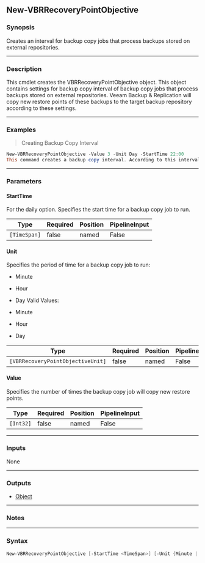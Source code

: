 New-VBRRecoveryPointObjective
-----------------------------

### Synopsis
Creates an interval for backup copy jobs that process backups stored on external repositories.

---

### Description

This cmdlet creates the VBRRecoveryPointObjective object. This object contains settings for backup copy interval of backup copy jobs that process backups stored on external repositories.
Veeam Backup & Replication will copy new restore points of these backups to the target backup repository according to these settings.

---

### Examples
> Creating Backup Copy Interval

```PowerShell
New-VBRRecoveryPointObjective -Value 3 -Unit Day -StartTime 22:00
This command creates a backup copy interval. According to this interval the backup copy job will start at 22:00 PM and will run every three days.
```

---

### Parameters
#### **StartTime**
For the daily option.
Specifies the start time for a backup copy job to run.

|Type        |Required|Position|PipelineInput|
|------------|--------|--------|-------------|
|`[TimeSpan]`|false   |named   |False        |

#### **Unit**
Specifies the period of time for a backup copy job to run:
* Minute
* Hour
* Day
Valid Values:

* Minute
* Hour
* Day

|Type                             |Required|Position|PipelineInput|
|---------------------------------|--------|--------|-------------|
|`[VBRRecoveryPointObjectiveUnit]`|false   |named   |False        |

#### **Value**
Specifies the number of times the backup copy job will copy new restore points.

|Type     |Required|Position|PipelineInput|
|---------|--------|--------|-------------|
|`[Int32]`|false   |named   |False        |

---

### Inputs
None

---

### Outputs
* [Object](https://learn.microsoft.com/en-us/dotnet/api/System.Object)

---

### Notes

---

### Syntax
```PowerShell
New-VBRRecoveryPointObjective [-StartTime <TimeSpan>] [-Unit {Minute | Hour | Day}] [-Value <Int32>] [<CommonParameters>]
```
